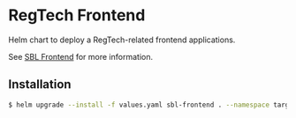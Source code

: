 # RegTech Frontend

Helm chart to deploy a RegTech-related frontend applications.

See [SBL Frontend](https://github.com/cfpb/sbl-frontend/) for more information.

## Installation

```bash
$ helm upgrade --install -f values.yaml sbl-frontend . --namespace target_namespace
```
